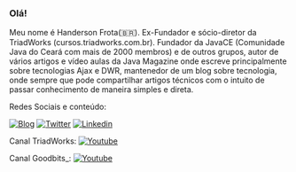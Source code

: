 ### Olá!

Meu nome é Handerson Frota(🇧🇷). Ex-Fundador e sócio-diretor da TriadWorks (cursos.triadworks.com.br). Fundador da JavaCE (Comunidade Java do Ceará com mais de 2000 membros) e de outros grupos, autor de vários artigos e vídeo aulas da Java Magazine onde escreve principalmente sobre tecnologias Ajax e DWR, mantenedor de um blog sobre tecnologia, onde sempre que pode compartilhar artigos técnicos com o intuito de passar conhecimento de maneira simples e direta.

Redes Sociais e conteúdo:

[![Blog](https://img.shields.io/badge/Blog-handersonfrota.com.br-black)](http://www.handersonfrota.com.br)
[![Twitter](https://img.shields.io/badge/-Twitter-1ca0f1?style=flat-square&labelColor=1ca0f1&logo=twitter&logoColor=white&link=https://twitter.com/handersonbf)](https://twitter.com/handersonbf)
[![Linkedin](https://img.shields.io/badge/-LinkedIn-blue?style=flat-square&logo=Linkedin&logoColor=white&link=https://www.linkedin.com/in/handersonfrota)](https://www.linkedin.com/in/handersonfrota)


Canal TriadWorks: [![Youtube](https://img.shields.io/badge/-Youtube-FF0000?style=flat-square&labelColor=FF0000&logo=youtube&logoColor=white&link=https://www.youtube.com/channel/UCYt1xAAYU4ysf5wJuR7dvyQ)](https://www.youtube.com/channel/UCYt1xAAYU4ysf5wJuR7dvyQ)

Canal Goodbits_: [![Youtube](https://img.shields.io/badge/-Youtube-FF0000?style=flat-square&labelColor=FF0000&logo=youtube&logoColor=white&link=https://www.youtube.com/channel/UCFLdWLaxiZ5x9N6YY-kbz9g)](https://www.youtube.com/channel/UCFLdWLaxiZ5x9N6YY-kbz9g)

